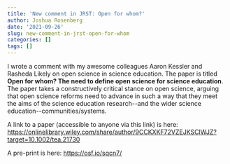 ```yaml
---
title: 'New comment in JRST: Open for whom?'
author: Joshua Rosenberg
date: '2021-09-26'
slug: new-comment-in-jrst-open-for-whom
categories: []
tags: []
---
```


I wrote a comment with my awesome colleagues Aaron Kessler and Rasheda Likely on open science in science education. The paper is titled **Open for whom? The need to define open science for science education**. The paper takes a constructively critical stance on open science, arguing that open science reforms need to advance in such a way that they meet the aims of the science education research--and the wider science education--communities/systems.

A link to a paper (accessible to anyone via this link) is here: https://onlinelibrary.wiley.com/share/author/9CCKXKF72VZEJKSCIWJZ?target=10.1002/tea.21730

A pre-print is here: https://osf.io/sqcn7/